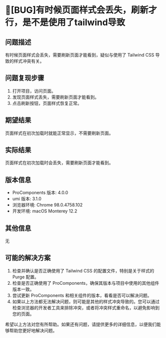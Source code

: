 # 🐛[BUG]有时候页面样式会丢失，刷新才行，是不是使用了tailwind导致

## 问题描述

有时候页面样式会丢失，需要刷新页面才能看到，疑似与使用了 Tailwind CSS 导致的样式冲突有关。

## 问题复现步骤

1. 打开项目，访问页面。
2. 发现页面样式丢失，需要刷新页面才能看到。
3. 点击刷新按钮，页面样式恢复正常。

## 期望结果

页面样式在初次加载时就能正常显示，不需要刷新页面。

## 实际结果

页面样式在初次加载时会丢失，需要刷新页面才能看到。

## 版本信息

- ProComponents 版本: 4.0.0
- umi 版本: 3.1.0
- 浏览器环境: Chrome 98.0.4758.102
- 开发环境: macOS Monterey 12.2

## 其他信息

无

## 可能的解决方案

1. 检查并确认是否正确使用了 Tailwind CSS 的配置文件，特别是关于样式的 Purge 配置。
2. 检查是否正确使用了 ProComponents，确保其版本与项目中使用的其他组件版本一致。
3. 尝试更新 ProComponents 和相关组件的版本，看看是否可以解决问题。
4. 如果以上方法都无法解决问题，则可能是其他的样式冲突导致的。您可以通过检查浏览器的开发者工具来排除冲突，或者将冲突样式重命名，以避免影响到您的页面。

希望以上方法对您有所帮助。如果还有问题，请提供更多的详细信息，以便我们能够帮助您更好地解决问题。

